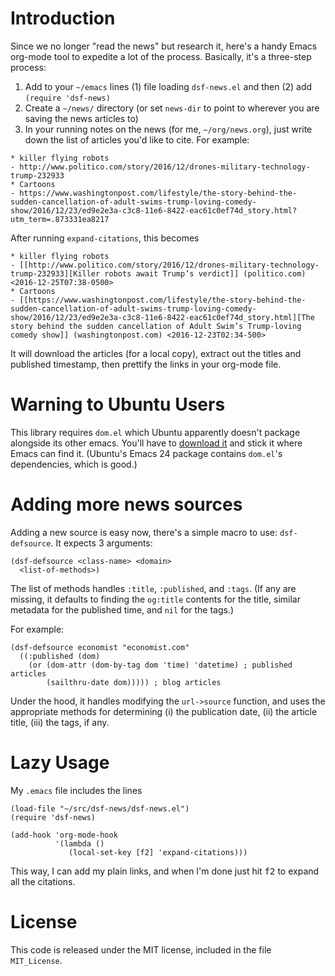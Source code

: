 # Introduction

Since we no longer "read the news" but research it, here's a handy Emacs
org-mode tool to expedite a lot of the process. Basically, it's a
three-step process:

1. Add to your `~/emacs` lines (1) file loading `dsf-news.el` and
   then (2) add `(require 'dsf-news)`
2. Create a `~/news/` directory (or set `news-dir` to point to wherever
   you are saving the news articles to)
3. In your running notes on the news (for me, `~/org/news.org`), just
   write down the list of articles you'd like to cite. For example:

```
* killer flying robots
- http://www.politico.com/story/2016/12/drones-military-technology-trump-232933
* Cartoons
- https://www.washingtonpost.com/lifestyle/the-story-behind-the-sudden-cancellation-of-adult-swims-trump-loving-comedy-show/2016/12/23/ed9e2e3a-c3c8-11e6-8422-eac61c0ef74d_story.html?utm_term=.873331ea8217
```

After running `expand-citations`, this becomes

```
* killer flying robots
- [[http://www.politico.com/story/2016/12/drones-military-technology-trump-232933][Killer robots await Trump’s verdict]] (politico.com) <2016-12-25T07:38-0500>
* Cartoons
- [[https://www.washingtonpost.com/lifestyle/the-story-behind-the-sudden-cancellation-of-adult-swims-trump-loving-comedy-show/2016/12/23/ed9e2e3a-c3c8-11e6-8422-eac61c0ef74d_story.html][The story behind the sudden cancellation of Adult Swim’s Trump-loving comedy show]] (washingtonpost.com) <2016-12-23T02:34-500>
```

It will download the articles (for a local copy), extract out the titles
and published timestamp, then prettify the links in your org-mode file.

# Warning to Ubuntu Users

This library requires `dom.el` which Ubuntu apparently doesn't package
alongside its other emacs. You'll have to [download it](https://github.com/emacs-mirror/emacs/blob/master/lisp/dom.el)
and stick it where Emacs can find it. (Ubuntu's Emacs 24 package
contains `dom.el`'s dependencies, which is good.)

# Adding more news sources

Adding a new source is easy now, there's a simple macro to use: `dsf-defsource`.
It expects 3 arguments:

```elisp
(dsf-defsource <class-name> <domain>
  <list-of-methods>)
```

The list of methods handles `:title`, `:published`, and `:tags`. (If any
are missing, it defaults to finding the `og:title` contents for the
title, similar metadata for the published time, and `nil` for the tags.)

For example:

```elisp
(dsf-defsource economist "economist.com"
  ((:published (dom)
    (or (dom-attr (dom-by-tag dom 'time) 'datetime) ; published articles
        (sailthru-date dom))))) ; blog articles
```

Under the hood, it handles modifying the `url->source` function, and
uses the appropriate methods for determining (i) the publication date, 
(ii) the article title, (iii) the tags, if any.

# Lazy Usage

My `.emacs` file includes the lines

```elisp
(load-file "~/src/dsf-news/dsf-news.el")
(require 'dsf-news)

(add-hook 'org-mode-hook
          '(lambda ()
             (local-set-key [f2] 'expand-citations)))
```

This way, I can add my plain links, and when I'm done just hit
<kbd>f2</kbd> to expand all the citations.

# License

This code is released under the MIT license, included in the file
`MIT_License`. 
